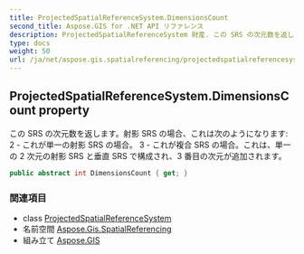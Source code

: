 ```yaml
---
title: ProjectedSpatialReferenceSystem.DimensionsCount
second_title: Aspose.GIS for .NET API リファレンス
description: ProjectedSpatialReferenceSystem 財産. この SRS の次元数を返します射影 SRS の場合これは次のようになります 2  これが単一の射影 SRS の場合 3  これが複合 SRS の場合これは単一の 2 次元の射影 SRS と垂直 SRS で構成され3 番目の次元が追加されます
type: docs
weight: 50
url: /ja/net/aspose.gis.spatialreferencing/projectedspatialreferencesystem/dimensionscount/
---
```

## ProjectedSpatialReferenceSystem.DimensionsCount property

この SRS の次元数を返します。射影 SRS の場合、これは次のようになります: 2 - これが単一の射影 SRS の場合。 3 - これが複合 SRS の場合。これは、単一の 2 次元の射影 SRS と垂直 SRS で構成され、3 番目の次元が追加されます。

```csharp
public abstract int DimensionsCount { get; }
```

### 関連項目

* class [ProjectedSpatialReferenceSystem](../)
* 名前空間 [Aspose.Gis.SpatialReferencing](../../projectedspatialreferencesystem/)
* 組み立て [Aspose.GIS](../../../)


